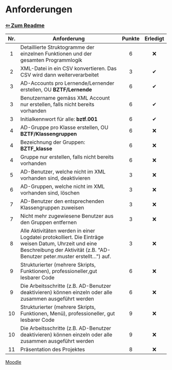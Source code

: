 # Anforderungen

### [⇦ Zum Readme](README.md)

| Nr. | Anforderung                                                                                                                                                                      | Punkte | Erledigt |
| :-: | -------------------------------------------------------------------------------------------------------------------------------------------------------------------------------- | :----: | :------: |
|  1  | Detaillierte Struktogramme der einzelnen Funktionen und der gesamten Programmlogik                                                                                               |   6    |    ❌    |
|  2  | XML-Datei in ein CSV konvertieren. Das CSV wird dann weiterverarbeitet                                                                                                           |   3    |    ✔     |
|  3  | AD-Accounts pro Lernende/Lernender erstellen, OU **BZTF/Lernende**                                                                                                               |   6    |    ✔    |
|  3  | Benutzername gemäss XML Account nur erstellen, falls nicht bereits vorhanden                                                                                                     |   6    |    ✔    |
|  3  | Initialkennwort für alle: **bztf.001**                                                                                                                                           |   6    |    ✔    |
|  4  | AD-Gruppe pro Klasse erstellen, OU **BZTF/Klassengruppen**                                                                                                                       |   6    |    ❌    |
|  4  | Bezeichnung der Gruppen: **BZTF_klasse**                                                                                                                                         |   6    |    ❌    |
|  4  | Gruppe nur erstellen, falls nicht bereits vorhanden                                                                                                                              |   6    |    ❌    |
|  5  | AD-Benutzer, welche nicht im XML vorhanden sind, deaktivieren                                                                                                                    |   3    |    ❌    |
|  6  | AD-Gruppen, welche nicht im XML vorhanden sind, löschen                                                                                                                          |   3    |    ❌    |
|  7  | AD-Benutzer den entsprechenden Klassengruppen zuweisen                                                                                                                           |   3    |    ❌    |
|  7  | Nicht mehr zugewiesene Benutzer aus den Gruppen entfernen                                                                                                                        |   3    |    ❌    |
|  8  | Alle Aktivitäten werden in einer Logdatei protokolliert. Die Einträge weisen Datum, Uhrzeit und eine Beschreibung der Aktivität (z.B. "AD-Benutzer peter.muster erstellt…") auf. |   3    |    ❌    |
|  9  | Strukturierter (mehrere Skripts, Funktionen), professioneller,gut lesbarer Code                                                                                                  |   6    |    ❌    |
|  9  | Die Arbeitsschritte (z.B. AD-Benutzer deaktivieren) können einzeln oder alle zusammen ausgeführt werden                                                                          |   6    |    ❌    |
| 10  | Strukturierter (mehrere Skripts, Funktionen, Menü), professioneller, gut lesbarer Code                                                                                           |   9    |    ❌    |
| 10  | Die Arbeitsschritte (z.B. AD-Benutzer deaktivieren) können einzeln oder alle zusammen ausgeführt werden                                                                          |   9    |    ❌    |
| 11  | Präsentation des Projektes                                                                                                                                                       |   8    |    ❌    |

[Moodle](https://moodle.bztf.ch/mod/page/view.php?id=117963)

<!--
Daten in PowerShell Dateien ändern, damit mit Zeitplan übereinstimmt
-->
